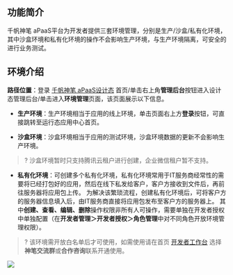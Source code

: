 ## 功能简介

千帆神笔 aPaaS平台为开发者提供三套环境管理，分别是生产/沙盒/私有化环境，其中沙盒环境和私有化环境的操作不会影响生产环境，与生产环境隔离，可安全的进行业务测试。

## 环境介绍

**路径位置**：登录 [千帆神笔 aPaaS设计态](https://apaas.cloud.tencent.com/) 首页/单击右上角**管理后台**按钮进入设计态管理后台/单击进入**环境管理**页面，该页面展示以下信息。 
 
- **生产环境**：生产环境相当于应用的线上环境，单击页面右上方**登录**按钮，可直接跳转至运行态应用中心首页。  
   
- **沙盒环境**：沙盒环境相当于应用的测试环境，沙盒环境数据的更新不会影响生产环境。    
>? 沙盒环境暂时只支持腾讯云租户进行创建，企业微信租户暂不支持。  

- **私有化环境**：可创建多个私有化环境，私有化环境常用于IT服务商经常性的需要将已经打包好的应用，然后在线下私发给客户，客户方接收到文件后，再前往服务器将应用包上传。
为解决该繁琐流程，创建私有化环境后，可将客户方的服务器信息填入后，由IT服务商直接将应用包发布至客户方的服务器上。
其中**创建、查看、编辑、删除**操作权限非所有人可操作，需要单独在开发者授权中单独配置（在**开发者管理＞开发者授权＞角色管理**中对不同角色开放环境管理权限）。  

>? 该环境需开放白名单后才可使用，如需使用请在首页 [开发者工作台](https://cloud.tencent.com/document/product/1365/67923) 选择**神笔交流群**或**合作咨询**联系开通使用。  


![](https://qcloudimg.tencent-cloud.cn/raw/37cda7be8dac932266af46571b20695d.png)       


